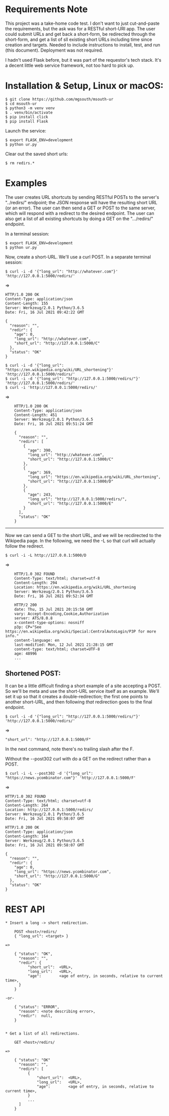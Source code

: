 # Requirements Note

This project was a take-home code test. I don't want to just cut-and-paste
the requirements, but the ask was for a RESTful short-URI app. The user could
submit URLs and get back a short-form, be redirected through the short-form,
and get a list of sll existing short URLs including time since creation and
targets. Needed to include instructions to install, test, and run (this
document). Deployment was not required.

I hadn't used Flask before, but it was part of the requestor's tech stack.
It's a decent little web service framework, not too hard to pick up.

# Installation & Setup, Linux or macOS:

    $ git clone https://github.com/mgsouth/msouth-ur
    $ cd msouth-ur
    $ python3 -m venv venv
    $ . venv/bin/activate
    $ pip install click
    $ pip install Flask

Launch the service:

    $ export FLASK_ENV=development
    $ python ur.py

Clear out the saved short urls:

    $ rm redirs.*

# Examples

The user creates URL shortcuts by sending RESTful POSTs to the server's "../redirs/" endpoint; the JSON response will have the resulting short URL (or an error). The user can then send a GET or POST to the same server, which will respond with a redirect to the desired endpoint. The user can also get a list of all existing shortcuts by doing a GET on the ".../redirs/" endpoint.

In a terminal session:

    $ export FLASK_ENV=development
    $ python ur.py

Now, create a short-URL. We'll use a curl POST. In a separate terminal session:

    $ curl -i -d '{"long_url": "http://whatever.com"}' 'http://127.0.0.1:5000/redirs/'

=>

    HTTP/1.0 200 OK
    Content-Type: application/json
    Content-Length: 155
    Server: Werkzeug/2.0.1 Python/3.6.5
    Date: Fri, 16 Jul 2021 09:42:22 GMT
    
    {
      "reason": "",
      "redir": {
        "age": 0,
        "long_url": "http://whatever.com",
        "short_url": "http://127.0.0.1:5000/C"
      },
      "status": "OK"
    }

    $ curl -i -d '{"long_url": "https://en.wikipedia.org/wiki/URL_shortening"}' 'http://127.0.0.1:5000/redirs/'
    $ curl -i -d '{"long_url": "http://127.0.0.1:5000/redirs/"}' 'http://127.0.0.1:5000/redirs/'
    $ curl -i 'http://127.0.0.1:5000/redirs/'

=>

        HTTP/1.0 200 OK
        Content-Type: application/json
        Content-Length: 451
        Server: Werkzeug/2.0.1 Python/3.6.5
        Date: Fri, 16 Jul 2021 09:51:24 GMT
        
        {
          "reason": "",
          "redirs": [
            {
              "age": 390,
              "long_url": "http://whatever.com",
              "short_url": "http://127.0.0.1:5000/C"
            },
            {
              "age": 369,
              "long_url": "https://en.wikipedia.org/wiki/URL_shortening",
              "short_url": "http://127.0.0.1:5000/D"
            },
            {
              "age": 243,
              "long_url": "http://127.0.0.1:5000/redirs/",
              "short_url": "http://127.0.0.1:5000/E"
            }
          ],
          "status": "OK"
        }
        
-----

Now we can send a GET to the short URL, and we will be recdirected to the Wikipedia page. In the following, we need the -L so that curl will actually follow the redirect.

    $ curl -i -L http://127.0.0.1:5000/D
=>

        HTTP/1.0 302 FOUND
        Content-Type: text/html; charset=utf-8
        Content-Length: 294
        Location: https://en.wikipedia.org/wiki/URL_shortening
        Server: Werkzeug/2.0.1 Python/3.6.5
        Date: Fri, 16 Jul 2021 09:52:34 GMT
        
        HTTP/2 200
        date: Thu, 15 Jul 2021 20:15:58 GMT
        vary: Accept-Encoding,Cookie,Authorization
        server: ATS/8.0.8
        x-content-type-options: nosniff
        p3p: CP="See https://en.wikipedia.org/wiki/Special:CentralAutoLogin/P3P for more info."
        content-language: en
        last-modified: Mon, 12 Jul 2021 21:28:15 GMT
        content-type: text/html; charset=UTF-8
        age: 48996
        ...
        
## Shortened POST:

It can be a little difficult finding a short example of a site accepting a POST. So we'll be meta and use the short-URL service itself as an example. We'll set it up so that it creates a double-redirection; the first one points to another short-URL, and then following *that* redirection goes to the final endpoint.

    $ curl -i -d '{"long_url": "http://127.0.0.1:5000/redirs/"}' 'http://127.0.0.1:5000/redirs/'

=>

    "short_url": "http://127.0.0.1:5000/F"

In the next command, note there's no trailing slash after the F.

Without the --post302 curl with do a GET on the redirect rather than a POST.

    $ curl -i -L --post302 -d '{"long_url": "https://news.ycombinator.com"}' 'http://127.0.0.1:5000/F'

=>

    HTTP/1.0 302 FOUND
    Content-Type: text/html; charset=utf-8
    Content-Length: 264
    Location: http://127.0.0.1:5000/redirs/
    Server: Werkzeug/2.0.1 Python/3.6.5
    Date: Fri, 16 Jul 2021 09:58:07 GMT
    
    HTTP/1.0 200 OK
    Content-Type: application/json
    Content-Length: 164
    Server: Werkzeug/2.0.1 Python/3.6.5
    Date: Fri, 16 Jul 2021 09:58:07 GMT
    
    {
      "reason": "",
      "redir": {
        "age": 0,
        "long_url": "https://news.ycombinator.com",
        "short_url": "http://127.0.0.1:5000/G"
      },
      "status": "OK"
    }
        
# REST API

    * Insert a long -> short redirection.

        POST <host>/redirs/
        { "long_url": <target> }

    =>

        { "status": "OK",
          "reason": "",
          "redir": {
              "short_url":  <URL>,
              "long_url":   <URL>,
              "age":        <age of entry, in seconds, relative to current time>,
          }
        }

    -or-

        { "status": "ERROR",
          "reason": <note describing error>,
          "redir":  null,
        }


    * Get a list of all redirections.

        GET <host>/redirs/

    =>

        { "status": "OK"
          "reason": "",
          "redirs": [
              {
                  "short_url":  <URL>,
                  "long_url":   <URL>,
                  "age":        <age of entry, in seconds, relative to current time>,
              }
              ...
          ]
        }
